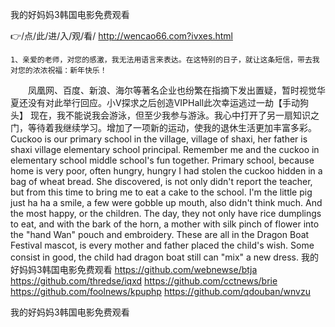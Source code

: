 
我的好妈妈3韩国电影免费观看




👉/点/此/进/入/观/看/ http://wencao66.com?ivxes.html




	1、亲爱的老师，对您的感激，我无法用语言来表达。在这特别的日子，就让这条短信，带去我对您的浓浓祝福：新年快乐！
　　凤凰网、百度、新浪、海尔等著名企业也纷繁在指摘下发出置疑，暂时视觉华夏还没有对此举行回应。小V探求之后创造VIPHall此次幸运逃过一劫【手动狗头】
现在，我不能说我会游泳，但至少我参与游泳。我心中打开了另一扇知识之门，等待着我继续学习。增加了一项新的运动，使我的退休生活更加丰富多彩。
Cuckoo is our primary school in the village, village of shaxi, her father is shaxi village elementary school principal.
Remember me and the cuckoo in elementary school middle school's fun together.
Primary school, because home is very poor, often hungry, hungry I had stolen the cuckoo hidden in a bag of wheat bread.
She discovered, is not only didn't report the teacher, but from this time to bring me to eat a cake to the school.
I'm the little pig just ha ha a smile, a few were gobble up mouth, also didn't think much.
And the most happy, or the children.
The day, they not only have rice dumplings to eat, and with the bark of the horn, a mother with silk pinch of flower into the "hand Wan" pouch and embroidery.
These are all in the Dragon Boat Festival mascot, is every mother and father placed the child's wish.
Some consist in good, the child had dragon boat still can "mix" a new dress.
我的好妈妈3韩国电影免费观看 https://github.com/webnewse/btja
https://github.com/thredse/iqxd
https://github.com/cctnews/brie
https://github.com/foolnews/kpuphp
https://github.com/qdouban/wnvzu





我的好妈妈3韩国电影免费观看

